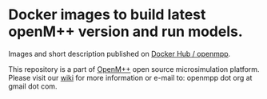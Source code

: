 # Docker images to build latest openM++ version and run models.

Images and short description published on [Docker Hub / openmpp](https://hub.docker.com/u/openmpp).

This repository is a part of [OpenM++](http://www.openmpp.org/) open source microsimulation platform.
Please visit our [wiki](https://ompp.sourceforge.io/wiki/) for more information or e-mail to: openmpp dot org at gmail dot com.
